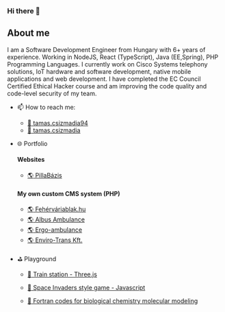 ### Hi there 👋

## About me
I am a Software Development Engineer from Hungary with 6+ years of experience. Working in NodeJS, React (TypeScript), Java (EE,Spring), PHP Programming Languages.
I currently work on Cisco Systems telephony solutions, IoT hardware and software development, native mobile applications and web development.
I have completed the EC Council Certified Ethical Hacker course and am improving the code quality and code-level security of my team.

- 📫 How to reach me:
  - <a href="mailto:tamas.csizmadia94@gmail.com">:e-mail: tamas.csizmadia94</a>
  - <a href="https://linkedin.com/in/tamas-csizmadia" target="_blank">:baggage_claim: tamas.csizmadia</a>
- :globe_with_meridians: Portfolio
    #### Websites
  - <a href="https://pillabazis.hu" target="_blank">:earth_americas: PillaBázis</a>

  #### My own custom CMS system (PHP)
  - <a href="https://fehervariablak.hu" target="_blank">:earth_americas: Fehérváriablak.hu</a>
  - <a href="https://albusambulance.hu" target="_blank">:earth_americas: Albus Ambulance</a>
  - <a href="https://ergo-ambulance.hu" target="_blank">:earth_americas: Ergo-ambulance</a>
  - <a href="http://envirotrans.hu" target="_blank">:earth_americas: Enviro-Trans Kft.</a>
- :golf: Playground
  - [:bullettrain_front: Train station - Three.js](https://arreis94.github.io/train-station-three-js)
  - [:space_invader: Space Invaders style game - Javascript](https://arreis94.github.io/SpaceInvaders)

  - [:microscope: Fortran codes for biological chemistry molecular modeling](https://github.com/arreis94/BiologicalChemistryFortran)
